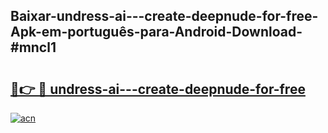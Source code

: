 ## Baixar-undress-ai---create-deepnude-for-free-Apk-em-português​-para-Android-Download-#mncl1

# <h2><a href="https://ainizakaria.my?title=undress-ai---create-deepnude-for-free&ref=20M">🔗👉 🔴 undress-ai---create-deepnude-for-free</a></h2>

[![acn](https://github.com/user-attachments/assets/0f9c940e-d8b0-45ae-aac7-cd30a18b3e1c)](https://ainizakaria.my?title=undress-ai---create-deepnude-for-free&ref=20M)

